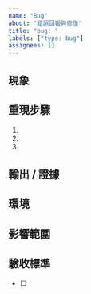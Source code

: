 ```yaml
---
name: "Bug"
about: "錯誤回報與修復"
title: "bug: "
labels: ["type: bug"]
assignees: []
---
```


## 現象
<!-- 實際行為 vs 預期行為 -->

## 重現步驟
1. 
2. 
3. 

## 輸出 / 證據
<!-- 錯誤訊息、日誌、截圖、重現影片 -->

## 環境
<!-- 版本、OS、引擎/Runtime、分支 -->

## 影響範圍
<!-- 受影響模組/玩家路徑 -->

## 驗收標準
- [ ] <!-- 回歸測試 / 修復驗證 -->
